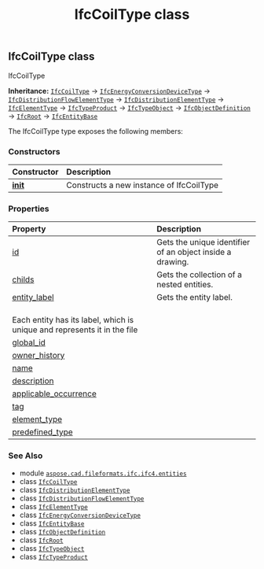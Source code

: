 ﻿---
title: IfcCoilType class
second_title: Aspose.CAD for Python via .NET API References
description: 
type: docs
weight: 1000
url: /python-net/aspose.cad.fileformats.ifc.ifc4.entities/ifccoiltype/
is_root: false
---

## IfcCoilType class

IfcCoilType



**Inheritance:** [`IfcCoilType`](/cad/python-net/aspose.cad.fileformats.ifc.ifc4.entities/ifccoiltype) → 
[`IfcEnergyConversionDeviceType`](/cad/python-net/aspose.cad.fileformats.ifc.ifc4.entities/ifcenergyconversiondevicetype) → 
[`IfcDistributionFlowElementType`](/cad/python-net/aspose.cad.fileformats.ifc.ifc4.entities/ifcdistributionflowelementtype) → 
[`IfcDistributionElementType`](/cad/python-net/aspose.cad.fileformats.ifc.ifc4.entities/ifcdistributionelementtype) → 
[`IfcElementType`](/cad/python-net/aspose.cad.fileformats.ifc.ifc4.entities/ifcelementtype) → 
[`IfcTypeProduct`](/cad/python-net/aspose.cad.fileformats.ifc.ifc4.entities/ifctypeproduct) → 
[`IfcTypeObject`](/cad/python-net/aspose.cad.fileformats.ifc.ifc4.entities/ifctypeobject) → 
[`IfcObjectDefinition`](/cad/python-net/aspose.cad.fileformats.ifc.ifc4.entities/ifcobjectdefinition) → 
[`IfcRoot`](/cad/python-net/aspose.cad.fileformats.ifc.ifc4.entities/ifcroot) → 
[`IfcEntityBase`](/cad/python-net/aspose.cad.fileformats.ifc/ifcentitybase)



The IfcCoilType type exposes the following members:

### Constructors
| Constructor | Description |
| :- | :- |
| [__init__](/cad/python-net/aspose.cad.fileformats.ifc.ifc4.entities/ifccoiltype/__init__/#) | Constructs a new instance of IfcCoilType |


### Properties
| Property | Description |
| :- | :- |
| [id](/cad/python-net/aspose.cad.fileformats.ifc.ifc4.entities/ifccoiltype/id) | Gets the unique identifier of an object inside a drawing. |
| [childs](/cad/python-net/aspose.cad.fileformats.ifc.ifc4.entities/ifccoiltype/childs) | Gets the collection of a nested entities. |
| [entity_label](/cad/python-net/aspose.cad.fileformats.ifc.ifc4.entities/ifccoiltype/entity_label) | Gets the entity label.<br/>Each entity has its label, which is unique and represents it in the file |
| [global_id](/cad/python-net/aspose.cad.fileformats.ifc.ifc4.entities/ifccoiltype/global_id) |  |
| [owner_history](/cad/python-net/aspose.cad.fileformats.ifc.ifc4.entities/ifccoiltype/owner_history) |  |
| [name](/cad/python-net/aspose.cad.fileformats.ifc.ifc4.entities/ifccoiltype/name) |  |
| [description](/cad/python-net/aspose.cad.fileformats.ifc.ifc4.entities/ifccoiltype/description) |  |
| [applicable_occurrence](/cad/python-net/aspose.cad.fileformats.ifc.ifc4.entities/ifccoiltype/applicable_occurrence) |  |
| [tag](/cad/python-net/aspose.cad.fileformats.ifc.ifc4.entities/ifccoiltype/tag) |  |
| [element_type](/cad/python-net/aspose.cad.fileformats.ifc.ifc4.entities/ifccoiltype/element_type) |  |
| [predefined_type](/cad/python-net/aspose.cad.fileformats.ifc.ifc4.entities/ifccoiltype/predefined_type) |  |



### See Also
* module [`aspose.cad.fileformats.ifc.ifc4.entities`](..)
* class [`IfcCoilType`](/cad/python-net/aspose.cad.fileformats.ifc.ifc4.entities/ifccoiltype)
* class [`IfcDistributionElementType`](/cad/python-net/aspose.cad.fileformats.ifc.ifc4.entities/ifcdistributionelementtype)
* class [`IfcDistributionFlowElementType`](/cad/python-net/aspose.cad.fileformats.ifc.ifc4.entities/ifcdistributionflowelementtype)
* class [`IfcElementType`](/cad/python-net/aspose.cad.fileformats.ifc.ifc4.entities/ifcelementtype)
* class [`IfcEnergyConversionDeviceType`](/cad/python-net/aspose.cad.fileformats.ifc.ifc4.entities/ifcenergyconversiondevicetype)
* class [`IfcEntityBase`](/cad/python-net/aspose.cad.fileformats.ifc/ifcentitybase)
* class [`IfcObjectDefinition`](/cad/python-net/aspose.cad.fileformats.ifc.ifc4.entities/ifcobjectdefinition)
* class [`IfcRoot`](/cad/python-net/aspose.cad.fileformats.ifc.ifc4.entities/ifcroot)
* class [`IfcTypeObject`](/cad/python-net/aspose.cad.fileformats.ifc.ifc4.entities/ifctypeobject)
* class [`IfcTypeProduct`](/cad/python-net/aspose.cad.fileformats.ifc.ifc4.entities/ifctypeproduct)
